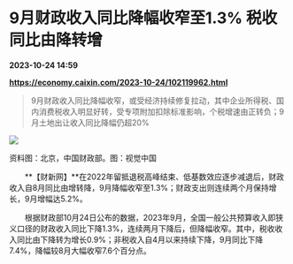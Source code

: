# 9月财政收入同比降幅收窄至1.3% 税收同比由降转增

**2023-10-24 14:59**

**https://economy.caixin.com/2023-10-24/102119962.html**

> 9月财政收入同比降幅收窄，或受经济持续修复拉动，其中企业所得税、国内消费税收入明显好转，受专项附加扣除标准影响，个税增速由正转负；9月土地出让收入同比降幅仍超20%

  

![](https://img.caixin.com/2023-10-24/169815824685550_840_560.jpg)

资料图：北京，中国财政部。图：视觉中国

  

　　**【财新网】**在2022年留抵退税高峰结束、低基数效应逐步减退后，财政收入自8月同比由增转降，9月降幅收窄至1.3%；财政支出则连续两个月保持增长，9月增幅达5.2%。

　　根据财政部10月24日公布的数据，2023年9月，全国一般公共预算收入即狭义口径的财政收入同比下降1.3%，连续两月下降后，但降幅收窄。其中，税收收入同比由下降转为增长0.9%；非税收入自4月以来持续下降，9月同比下降7.4%，降幅较8月大幅收窄7.6个百分点。
